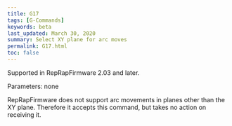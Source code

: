 ```yaml
---
title: G17
tags: [G-Commands] 
keywords: beta 
last_updated: March 30, 2020 
summary: Select XY plane for arc moves 
permalink: G17.html
toc: false 
---
```



Supported in RepRapFirmware 2.03 and later.

Parameters: none

RepRapFirmware does not support arc movements in planes other than the XY plane. Therefore it accepts this command, but takes no action on receiving it.

